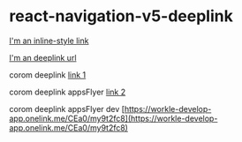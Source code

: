 # react-navigation-v5-deeplink



[I'm an inline-style link](https://tetanggaku.co.id/request-forgot-password?key=P3qe35PNxRl5ipJiDooj6eC1I4ZVfw7LMnfAfEpO1NuqTcMKeODy7yfp6yiAybFAPV4TXd4TJ6tJ5akmhBStHKOUJXYpsB61Zi7OzAJDvI9tR5sNrEzWoQDfBM6PO)

[I'm an deeplink url](https://test-deep-link-tama.000webhostapp.com)


corom deeplink
[link 1](https://coromdevelop.page.link/xp8X)

corom deeplink appsFlyer
[link 2](https://link.corom.app/R8xR/b28ld43f)

corom deeplink appsFlyer dev
[https://workle-develop-app.onelink.me/CEa0/my9t2fc8](https://workle-develop-app.onelink.me/CEa0/my9t2fc8)

